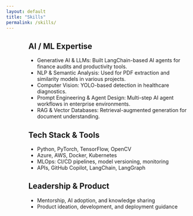 ```yaml
---
layout: default
title: "Skills"
permalink: /skills/
---
```

<div style="margin-left:12%; max-width:800px;" class="fade-in">
  <h2>AI / ML Expertise</h2>
  <ul>
    <li>Generative AI & LLMs: Built LangChain-based AI agents for finance audits and productivity tools.</li>
    <li>NLP & Semantic Analysis: Used for PDF extraction and similarity models in various projects.</li>
    <li>Computer Vision: YOLO-based detection in healthcare diagnostics.</li>
    <li>Prompt Engineering & Agent Design: Multi-step AI agent workflows in enterprise environments.</li>
    <li>RAG & Vector Databases: Retrieval-augmented generation for document understanding.</li>
  </ul>

  <h2>Tech Stack & Tools</h2>
  <ul>
    <li>Python, PyTorch, TensorFlow, OpenCV</li>
    <li>Azure, AWS, Docker, Kubernetes</li>
    <li>MLOps: CI/CD pipelines, model versioning, monitoring</li>
    <li>APIs, GitHub Copilot, LangChain, LangGraph</li>
  </ul>

  <h2>Leadership & Product</h2>
  <ul>
    <li>Mentorship, AI adoption, and knowledge sharing</li>
    <li>Product ideation, development, and deployment guidance</li>
  </ul>
</div>
